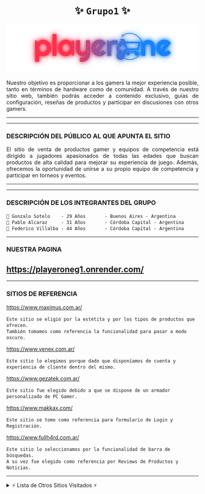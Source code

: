 <div align="center">

#  ******✨ `Grupo1` ✨******

</div>

![playerOne](./public/images/logoBarra.png)


<div align="justify">

Nuestro objetivo es proporcionar a los gamers la mejor experiencia posible, tanto en términos de hardware como de comunidad. A través de nuestro sitio web, también podrás acceder a contenido exclusivo, guías de configuración, reseñas de productos y participar en discusiones con otros gamers.

</div>

***
***

### **DESCRIPCIÓN DEL PÚBLICO AL QUE APUNTA EL SITIO**

<div align="justify">

El sitio de venta de productos gamer y equipos de competencia está dirigido a jugadores apasionados de todas las edades que buscan productos de alta calidad para mejorar su experiencia de juego. Además, ofrecemos la oportunidad de unirse a su propio equipo de competencia y participar en torneos y eventos.

</div>


***
***

### **DESCRIPCIÓN DE LOS INTEGRANTES DEL GRUPO**

```
👋 Gonzalo Sotelo    - 29 Años       - Buenos Aires - Argentina 
👋 Pablo Alcaraz     - 31 Años       - Córdoba Capital - Argentina
👋 Federico Villalba - 44 Años       - Córdoba Capital - Argentina
```
---
### **NUESTRA PAGINA**
https://playeroneg1.onrender.com/
---
---

### **SITIOS DE REFERENCIA**


https://www.maximus.com.ar/
```
Este sitio se eligió por la estétita y por los tipos de productos que ofrecen.
También tomamos como referencia la funcionalidad para pasar a modo oscuro.
```

https://www.venex.com.ar/
```
Este sitio lo elegimos porque dado que disponíamos de cuenta y experiencia de cliente dentro del mismo.
```

https://www.gezatek.com.ar/

```
Este sitio fue elegido debido a que se dispone de un armador personalizado de PC Gamer.
```

https://www.makkax.com/
```
Este sitio se tomo como referencia para formulario de Login y Registración.
```

https://www.fullh4rd.com.ar/
```
Este sitio lo seleccionamos por la funcionalidad de barra de búsquedas.
A su vez fue elegido como referencia por Reviews de Productos y Noticias.
```
---

<details>
 <summary> ⚡ Lista de Otros Sitios Visitados ⚡</summary>

https://www.razer.com/

https://www.tecnoeshopcba.com/

https://www.qossi.com.ar/

https://compucordoba.com.ar/computadoras

https://www.stylestore.com.ar/mundo-gaming

https://www.mymcomputacion.com/

https://www.gameplanet.com.ar/

https://nzxt.com/en-DE/collection/player-one

https://compragamer.com/

https://www.fravega.com/l/informatica/gaming-pc/

https://www.tienda.gamingcity.com.ar/

https://matrixcomputacion.com/

https://www.newegg.com/

https://www.gamestop.com/

https://ecommercesantafe.com.ar/categorias/auriculares/au-gamer/

https://www.tematika.com/ready-player-one-9789876272902.html

https://www.nextclick.com.ar/ARTICULOS/Gaming/CAT_ID=64/m=0/BUS=;/next_click_electronica.aspx

</details>
